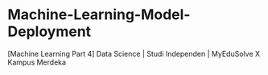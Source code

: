 # Machine-Learning-Model-Deployment
[Machine Learning Part 4] Data Science | Studi Independen | MyEduSolve X Kampus Merdeka
